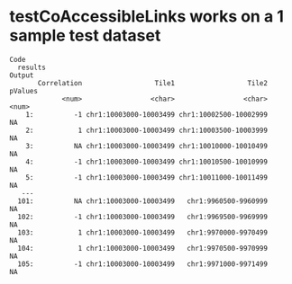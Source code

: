 # testCoAccessibleLinks works on a 1 sample test dataset

    Code
      results
    Output
           Correlation                  Tile1                  Tile2 pValues
                 <num>                 <char>                 <char>   <num>
        1:          -1 chr1:10003000-10003499 chr1:10002500-10002999      NA
        2:           1 chr1:10003000-10003499 chr1:10003500-10003999      NA
        3:          NA chr1:10003000-10003499 chr1:10010000-10010499      NA
        4:          -1 chr1:10003000-10003499 chr1:10010500-10010999      NA
        5:          -1 chr1:10003000-10003499 chr1:10011000-10011499      NA
       ---                                                                  
      101:          NA chr1:10003000-10003499   chr1:9960500-9960999      NA
      102:          -1 chr1:10003000-10003499   chr1:9969500-9969999      NA
      103:           1 chr1:10003000-10003499   chr1:9970000-9970499      NA
      104:           1 chr1:10003000-10003499   chr1:9970500-9970999      NA
      105:          -1 chr1:10003000-10003499   chr1:9971000-9971499      NA

